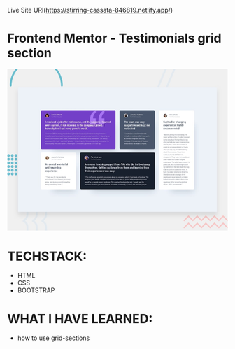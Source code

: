 Live Site URl(https://stirring-cassata-846819.netlify.app/)

# Frontend Mentor - Testimonials grid section

![Design preview for the Testimonials grid section](./design/desktop-preview.jpg)

# TECHSTACK:

- HTML
- CSS
- BOOTSTRAP

# WHAT I HAVE LEARNED:

- how to use grid-sections
